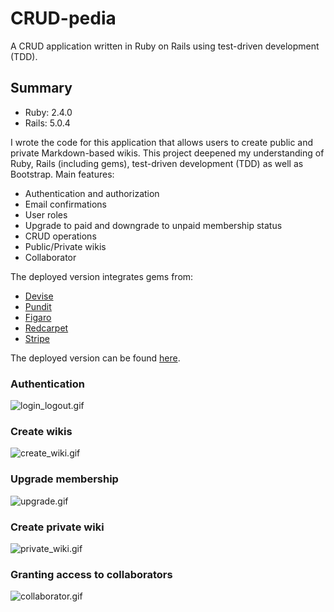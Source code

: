 # CRUD-pedia
A CRUD application written in Ruby on Rails using test-driven development (TDD).

## Summary

- Ruby: 2.4.0
- Rails: 5.0.4

I wrote the code for this application that allows users to create public and private Markdown-based wikis. This project deepened my understanding of Ruby, Rails (including gems), test-driven development (TDD) as well as Bootstrap. Main features:

- Authentication and authorization
- Email confirmations
- User roles
- Upgrade to paid and downgrade to unpaid membership status
- CRUD operations
- Public/Private wikis
- Collaborator

The deployed version integrates gems from:

- [Devise](https://github.com/plataformatec/devise)
- [Pundit](https://github.com/elabs/pundit)
- [Figaro](https://github.com/laserlemon/figaro)
- [Redcarpet](https://github.com/vmg/redcarpet)
- [Stripe](https://github.com/stripe/stripe-ruby)

The deployed version can be found [here](https://hidden-cliffs-95626.herokuapp.com).<br>

### Authentication
![login_logout.gif](https://s18.postimg.org/9h0k79p8p/login_logout.gif "Login and Logout")

### Create wikis
![create_wiki.gif](https://s12.postimg.org/63qfrov4t/create_wiki.gif "Create wikis")

### Upgrade membership
![upgrade.gif](https://s9.postimg.org/faue0mqhb/upgrade.gif "Upgrade membership")

### Create private wiki
![private_wiki.gif](https://s11.postimg.org/h7u1bvclf/private_wiki.gif "Private wiki")

### Granting access to collaborators
![collaborator.gif](https://s1.postimg.org/kiniq14bj/collaborator.gif "Collaborators")
